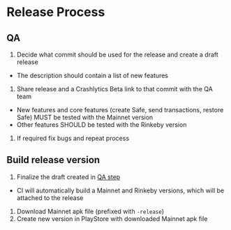 # Release Process

## QA

1. Decide what commit should be used for the release and create a draft release
  - The description should contain a list of new features
1. Share release and a Crashlytics Beta link to that commit with the QA team
  - New features and core features (create Safe, send transactions, restore Safe) MUST be tested with the Mainnet version
  - Other features SHOULD be tested with the Rinkeby version
1. If required fix bugs and repeat process

## Build release version
1. Finalize the draft created in [QA step](#qa)
  - CI will automatically build a Mainnet and Rinkeby versions, which will be attached to the release
1. Download Mainnet apk file (prefixed with `-release`)
1. Create new version in PlayStore with downloaded Mainnet apk file